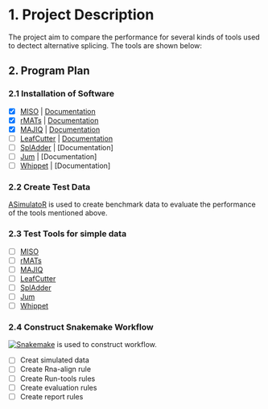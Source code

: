 # 1. Project Description 

The project aim to compare the performance for several kinds of tools used to dectect alternative splicing. The  tools are shown below: 

## 2. Program Plan 

### 2.1  Installation of Software

 - [x] [MISO](http://hollywood.mit.edu/burgelab/miso/) | [Documentation](https://miso.readthedocs.io/en/fastmiso/#using-miso-on-a-cluster)
 - [x]  [rMATs](http://rnaseq-mats.sourceforge.net/index.html) | [Documentation](https://github.com/Xinglab/rmats-turbo/blob/v4.1.1/README.md)
 - [x] [MAJIQ](https://majiq.biociphers.org/) | [Documentation](https://biociphers.bitbucket.io/majiq/MAJIQ.html#builder)
 - [ ] [LeafCutter](https://davidaknowles.github.io/leafcutter/) | [Documentation](https://davidaknowles.github.io/leafcutter/articles/Installation.html)
 - [ ] [SplAdder](https://github.com/ratschlab/spladder) | [Documentation]
 - [ ] [Jum](https://github.com/qqwang-berkeley/JUM) | [Documentation]
 - [ ] [Whippet](https://github.com/timbitz/Whippet.jl) | [Documentation]

### 2.2 Create Test Data 

[ASimulatoR](https://github.com/biomedbigdata/ASimulatoR) is used to create benchmark data to evaluate the performance of the tools mentioned above. 

### 2.3 Test Tools for simple data 
 
- [ ] [MISO](http://hollywood.mit.edu/burgelab/miso/)
- [ ]  [rMATs](http://rnaseq-mats.sourceforge.net/index.html) 
- [ ] [MAJIQ](https://majiq.biociphers.org/)
- [ ] [LeafCutter](https://davidaknowles.github.io/leafcutter/)
- [ ] [SplAdder](https://github.com/ratschlab/spladder)
- [ ] [Jum](https://github.com/qqwang-berkeley/JUM)
- [ ] [Whippet](https://github.com/timbitz/Whippet.jl)

### 2.4 Construct Snakemake Workflow 

[![Snakemake](https://img.shields.io/badge/snakemake-≥5.7.0-brightgreen.svg?style=flat-square)](https://github.com/snakemake/snakemake-wrappers/blob/38ad23b0e4f58ce7dbd8d32612157f449ca02c62/docs/index.rst) is used to construct workflow. 

- [ ] Creat simulated data 
- [ ] Create Rna-align rule 
- [ ] Create Run-tools rules
- [ ] Create evaluation rules 
- [ ] Create report rules 
 
<!--stackedit_data:
eyJoaXN0b3J5IjpbMjA4OTUwMTc5OCwxOTY1ODk2NDEsNjU1Nj
Q5Nzc3LC0xMzg5MTM1Njg5LC00OTAzNzk5ODMsNjYzODI2NzU1
LC0xMzIwNzA4MjksODgzODY3MzcxLC0xNTU5MTEyNTAwLC05Mj
gyMjcwOCwtNTk5ODI0MDA0LDI3MjMzNTUxN119
-->